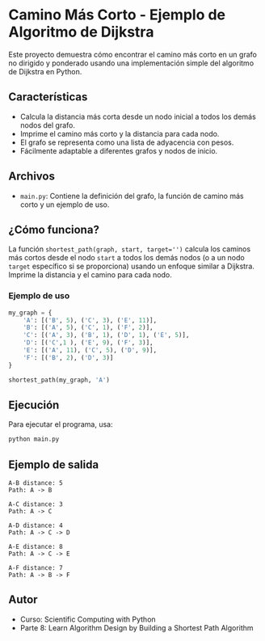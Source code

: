 # Camino Más Corto - Ejemplo de Algoritmo de Dijkstra

Este proyecto demuestra cómo encontrar el camino más corto en un grafo no dirigido y ponderado usando una implementación simple del algoritmo de Dijkstra en Python.

## Características
- Calcula la distancia más corta desde un nodo inicial a todos los demás nodos del grafo.
- Imprime el camino más corto y la distancia para cada nodo.
- El grafo se representa como una lista de adyacencia con pesos.
- Fácilmente adaptable a diferentes grafos y nodos de inicio.

## Archivos
- `main.py`: Contiene la definición del grafo, la función de camino más corto y un ejemplo de uso.

## ¿Cómo funciona?
La función `shortest_path(graph, start, target='')` calcula los caminos más cortos desde el nodo `start` a todos los demás nodos (o a un nodo `target` específico si se proporciona) usando un enfoque similar a Dijkstra. Imprime la distancia y el camino para cada nodo.

### Ejemplo de uso
```python
my_graph = {
    'A': [('B', 5), ('C', 3), ('E', 11)],
    'B': [('A', 5), ('C', 1), ('F', 2)],
    'C': [('A', 3), ('B', 1), ('D', 1), ('E', 5)],
    'D': [('C',1 ), ('E', 9), ('F', 3)],
    'E': [('A', 11), ('C', 5), ('D', 9)],
    'F': [('B', 2), ('D', 3)]
}

shortest_path(my_graph, 'A')
```

## Ejecución
Para ejecutar el programa, usa:

```bash
python main.py
```

## Ejemplo de salida
```
A-B distance: 5
Path: A -> B

A-C distance: 3
Path: A -> C

A-D distance: 4
Path: A -> C -> D

A-E distance: 8
Path: A -> C -> E

A-F distance: 7
Path: A -> B -> F
```

## Autor
- Curso: Scientific Computing with Python
- Parte 8: Learn Algorithm Design by Building a Shortest Path Algorithm